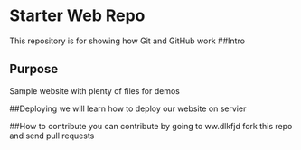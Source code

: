 # Starter Web Repo

This repository is for showing how Git and GitHub work
##Intro 

## Purpose
Sample website with plenty of files for demos

##Deploying
we will learn how to deploy our website on servier 

##How to contribute
you can contribute by going to ww.dlkfjd
fork this repo and send pull requests